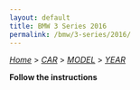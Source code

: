 ```yaml
---
layout: default
title: BMW 3 Series 2016
permalink: /bmw/3-series/2016/
---
```

[*Home*](/) > [*CAR*](/car/) > [*MODEL*](/car/model/) > [*YEAR*](/car/model/year/)

**Follow the instructions**